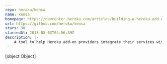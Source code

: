 ```yaml
---
repo: heroku/kensa
name: kensa
homepage: https://devcenter.heroku.com/articles/building-a-heroku-add-on
url: https://github.com/heroku/kensa
stars: 90
starredAt: 2018-08-03T04:56:39Z
description: |-
    A tool to help Heroku add-on providers integrate their services with Heroku
---
```


[object Object]
